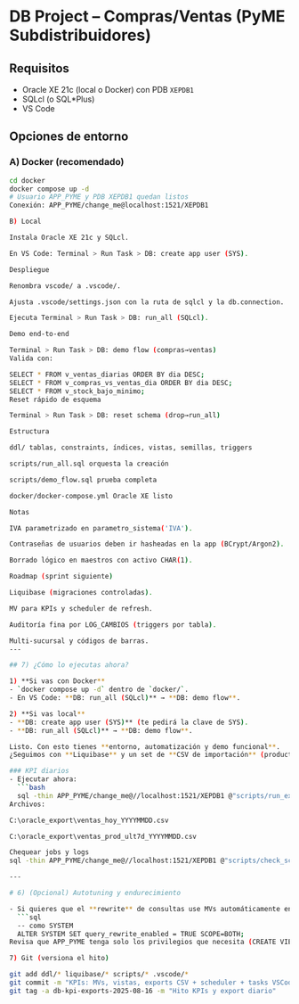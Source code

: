 # DB Project – Compras/Ventas (PyME Subdistribuidores)

## Requisitos
- Oracle XE 21c (local o Docker) con PDB `XEPDB1`
- SQLcl (o SQL*Plus)
- VS Code

## Opciones de entorno

### A) Docker (recomendado)

```bash
cd docker
docker compose up -d
# Usuario APP_PYME y PDB XEPDB1 quedan listos
Conexión: APP_PYME/change_me@localhost:1521/XEPDB1

B) Local

Instala Oracle XE 21c y SQLcl.

En VS Code: Terminal > Run Task > DB: create app user (SYS).

Despliegue

Renombra vscode/ a .vscode/.

Ajusta .vscode/settings.json con la ruta de sqlcl y la db.connection.

Ejecuta Terminal > Run Task > DB: run_all (SQLcl).

Demo end-to-end

Terminal > Run Task > DB: demo flow (compras→ventas)
Valida con:

SELECT * FROM v_ventas_diarias ORDER BY dia DESC;
SELECT * FROM v_compras_vs_ventas_dia ORDER BY dia DESC;
SELECT * FROM v_stock_bajo_minimo;
Reset rápido de esquema

Terminal > Run Task > DB: reset schema (drop→run_all)

Estructura

ddl/ tablas, constraints, índices, vistas, semillas, triggers

scripts/run_all.sql orquesta la creación

scripts/demo_flow.sql prueba completa

docker/docker-compose.yml Oracle XE listo

Notas

IVA parametrizado en parametro_sistema('IVA').

Contraseñas de usuarios deben ir hasheadas en la app (BCrypt/Argon2).

Borrado lógico en maestros con activo CHAR(1).

Roadmap (sprint siguiente)

Liquibase (migraciones controladas).

MV para KPIs y scheduler de refresh.

Auditoría fina por LOG_CAMBIOS (triggers por tabla).

Multi-sucursal y códigos de barras.
---

## 7) ¿Cómo lo ejecutas ahora?

1) **Si vas con Docker**  
- `docker compose up -d` dentro de `docker/`.  
- En VS Code: **DB: run_all (SQLcl)** → **DB: demo flow**.

2) **Si vas local**  
- **DB: create app user (SYS)** (te pedirá la clave de SYS).  
- **DB: run_all (SQLcl)** → **DB: demo flow**.

Listo. Con esto tienes **entorno, automatización y demo funcional**.  
¿Seguimos con **Liquibase** y un set de **CSV de importación** (productos, proveedores, stock inicial) para acelerar carga real?

### KPI diarios
- Ejecutar ahora:
  ```bash
  sql -thin APP_PYME/change_me@//localhost:1521/XEPDB1 @"scripts/run_export_now.sql"
Archivos:

C:\oracle_export\ventas_hoy_YYYYMMDD.csv

C:\oracle_export\ventas_prod_ult7d_YYYYMMDD.csv

Chequear jobs y logs
sql -thin APP_PYME/change_me@//localhost:1521/XEPDB1 @"scripts/check_scheduler.sql"

---

# 6) (Opcional) Autotuning y endurecimiento

- Si quieres que el **rewrite** de consultas use MVs automáticamente en sesiones futuras:
  ```sql
  -- como SYSTEM
  ALTER SYSTEM SET query_rewrite_enabled = TRUE SCOPE=BOTH;
Revisa que APP_PYME tenga solo los privilegios que necesita (CREATE VIEW/PROCEDURE/JOB/MATERIALIZED VIEW y RW sobre EXPORT_DIR).

7) Git (versiona el hito)

git add ddl/* liquibase/* scripts/* .vscode/*
git commit -m "KPIs: MVs, vistas, exports CSV + scheduler + tasks VSCode"
git tag -a db-kpi-exports-2025-08-16 -m "Hito KPIs y export diario"

